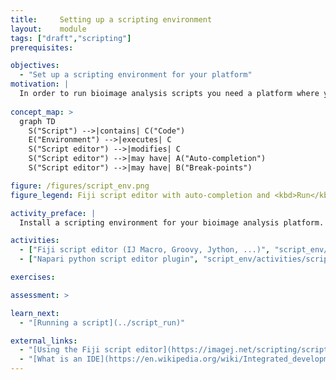 ```yaml
---
title:     Setting up a scripting environment
layout:    module
tags: ["draft","scripting"]
prerequisites:

objectives:
  - "Set up a scripting environment for your platform"
motivation: |
  In order to run bioimage analysis scripts you need a platform where you can both run and develop those scripts. There is a range of solutions where especially the development of script ranges from a simple text editor to a full integrated development environment ([IDE](https://en.wikipedia.org/wiki/Integrated_development_environment)).
  
concept_map: >
  graph TD
    S("Script") -->|contains| C("Code")
    E("Environment") -->|executes| C
    S("Script editor") -->|modifies| C
    S("Script editor") -->|may have| A("Auto-completion")
    S("Script editor") -->|may have| B("Break-points")

figure: /figures/script_env.png
figure_legend: Fiji script editor with auto-completion and <kbd>Run</kbd> button

activity_preface: |
  Install a scripting environment for your bioimage analysis platform.

activities:
  - ["Fiji script editor (IJ Macro, Groovy, Jython, ...)", "script_env/activities/script_editor_imagej.md", "markdown"]
  - ["Napari python script editor plugin", "script_env/activities/script_editor_plugin_napari.md", "markdown"]

exercises:

assessment: >

learn_next:
  - "[Running a script](../script_run)"

external_links:
  - "[Using the Fiji script editor](https://imagej.net/scripting/script-editor)"
  - "[What is an IDE](https://en.wikipedia.org/wiki/Integrated_development_environment)"
---
```


